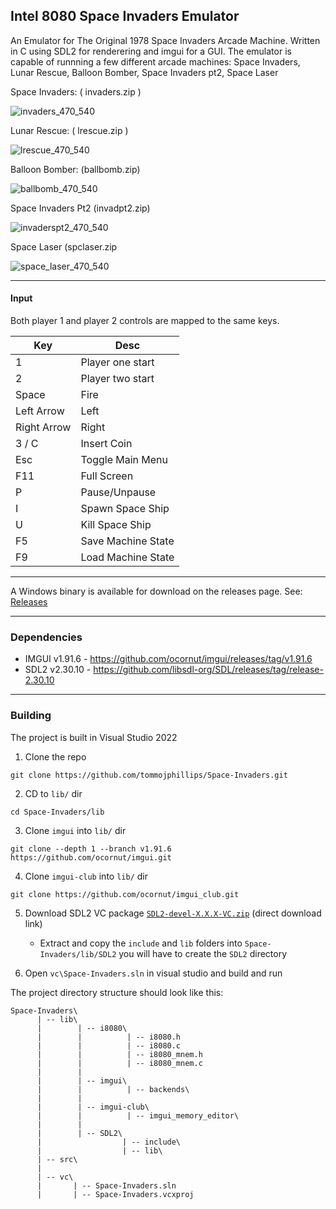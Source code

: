 ## Intel 8080 Space Invaders Emulator

An Emulator for The Original 1978 Space Invaders Arcade Machine.
Written in C using SDL2 for renderering and imgui for a GUI.
The emulator is capable of runnning a few different arcade machines: Space Invaders, Lunar Rescue, Balloon Bomber, Space Invaders pt2, Space Laser

Space Invaders: ( invaders.zip )

![invaders_470_540](https://github.com/user-attachments/assets/4dd6c515-b1f5-4632-9761-733ad9d67b46)

Lunar Rescue: ( lrescue.zip )

![lrescue_470_540](https://github.com/user-attachments/assets/c25fc147-197a-47ec-a009-612686c928b1)

Balloon Bomber: (ballbomb.zip)

![ballbomb_470_540](https://github.com/user-attachments/assets/acb352f5-e611-4457-995e-e511894af90a)

Space Invaders Pt2 (invadpt2.zip)

![invaderspt2_470_540](https://github.com/user-attachments/assets/cd913aad-b211-4de7-aabd-1fa5563c54d8)

Space Laser (spclaser.zip

![space_laser_470_540](https://github.com/user-attachments/assets/ba478b46-e1a0-4613-9188-1ce54bd4154e)

---

#### Input

Both player 1 and player 2 controls are mapped to the same keys.

| Key         | Desc                       |
| ---         | ----------------------     |
| 1           | Player one start           |
| 2           | Player two start           |
| Space       | Fire                       |
| Left Arrow  | Left                       |
| Right Arrow | Right                      |
| 3 / C       | Insert Coin                |
| Esc         | Toggle Main Menu           |
| F11         | Full Screen                |
| P           | Pause/Unpause              |
| I           | Spawn Space Ship           |
| U           | Kill Space Ship            |
| F5          | Save Machine State         |
| F9          | Load Machine State         |

---

A Windows binary is available for download on the releases page. See: [Releases](https://github.com/tommojphillips/Space-Invaders/releases)

---

### Dependencies 
 - IMGUI v1.91.6 - https://github.com/ocornut/imgui/releases/tag/v1.91.6
 - SDL2 v2.30.10 - https://github.com/libsdl-org/SDL/releases/tag/release-2.30.10 

---

### Building

The project is built in Visual Studio 2022

  1. Clone the repo  
  
  ```
  git clone https://github.com/tommojphillips/Space-Invaders.git
  ```
  
  2. CD to `lib/` dir
  
  ```
  cd Space-Invaders/lib
  ```
    
  3. Clone `imgui` into `lib/` dir
  
  ``` 
  git clone --depth 1 --branch v1.91.6 https://github.com/ocornut/imgui.git
  ```
  
  4. Clone `imgui-club` into `lib/` dir

  ```
  git clone https://github.com/ocornut/imgui_club.git
  ```
 
  5. Download SDL2 VC package [`SDL2-devel-X.X.X-VC.zip`](https://github.com/libsdl-org/SDL/releases/download/release-2.30.10/SDL2-devel-2.30.10-VC.zip) (direct download link)
     - Extract and copy the `include` and `lib` folders into `Space-Invaders/lib/SDL2` you will have to create the `SDL2` directory

 6. Open `vc\Space-Invaders.sln` in visual studio and build and run

The project directory structure should look like this:

```
Space-Invaders\
      | -- lib\
      |        | -- i8080\
      |        |          | -- i8080.h
      |        |          | -- i8080.c
      |        |          | -- i8080_mnem.h
      |        |          | -- i8080_mnem.c
      |        |
      |        | -- imgui\
      |        |          | -- backends\
      |        |
      |        | -- imgui-club\
      |        |          | -- imgui_memory_editor\
      |        |
      |        | -- SDL2\
      |                  | -- include\
      |                  | -- lib\        
      | -- src\
      |
      | -- vc\
      |       | -- Space-Invaders.sln
      |       | -- Space-Invaders.vcxproj
```

